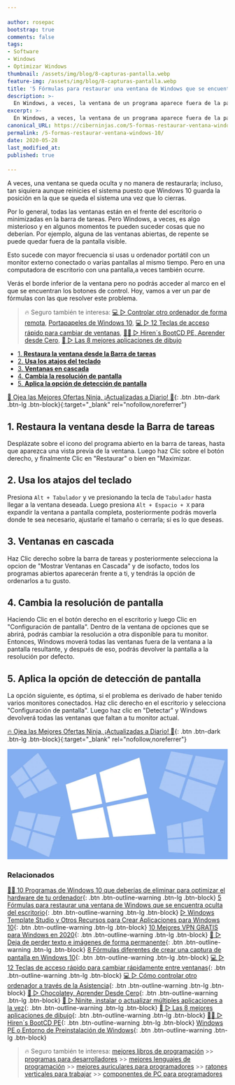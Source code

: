 ```yaml
---

author: rosepac
bootstrap: true
comments: false
tags:
- Software
- Windows
- Optimizar Windows
thumbnail: /assets/img/blog/8-capturas-pantalla.webp
feature-img: /assets/img/blog/8-capturas-pantalla.webp
title: '5 Fórmulas para restaurar una ventana de Windows que se encuentra oculta del escritorio'
description: >-
  En Windows, a veces, la ventana de un programa aparece fuera de la pantalla y el mouse no es capaz de alcanzarla; aquí tienes las 5 mejores formas de restaurar una ventana al área visible.
excerpt: >-
  En Windows, a veces, la ventana de un programa aparece fuera de la pantalla y el mouse no es capaz de alcanzarla; aquí tienes las 5 mejores formas de restaurar una ventana al área visible.
canonical_URL: https://ciberninjas.com/5-formas-restaurar-ventana-windows-10/
permalink: /5-formas-restaurar-ventana-windows-10/
date: 2020-05-28
last_modified_at: 
published: true

---
```


A veces, una ventana se queda oculta y no manera de restaurarla; incluso, tan siquiera aunque reinicies el sistema puesto que Windows 10 guarda la posición en la que se queda el sistema una vez que lo cierras.

Por lo general, todas las ventanas están en el frente del escritorio o minimizadas en la barra de tareas. Pero Windows, a veces, es algo misterioso y en algunos momentos te pueden suceder cosas que no deberían. Por ejemplo, alguna de las ventanas abiertas, de repente se puede quedar fuera de la pantalla visible.

Esto sucede con mayor frecuencia si usas u ordenador portátil con un monitor externo conectado o varias pantallas al mismo tiempo. Pero en una computadora de escritorio con una pantalla,a veces también ocurre.

Verás el borde inferior de la ventana pero no podrás acceder al marco en el que se encuentran los botones de control. Hoy, vamos a ver un par de fórmulas con las que resolver este problema.

> 🔥 Seguro también te interesa: [💻 ▷ Controlar otro ordenador de forma remota](/ayuda-control-remoto-windows-10/), [Portapapeles de Windows 10](/portapapeles-windows-10/), [💻 ▷ 12 Teclas de acceso rápido para cambiar de ventanas](/atajos-teclado-ventanas-windows-10/), [👩‍🔧 ▷ Hiren´s BootCD PE, Aprender desde Cero](/hirens-bootcd-pe/), [🥇 ▷ Las 8 mejores aplicaciones de dibujo](/mejor-software-dibujo-windows-android/)
- [1. **Restaura la ventana desde la Barra de tareas**](#1-restaura-la-ventana-desde-la-barra-de-tareas)
- [2. **Usa los atajos del teclado**](#2-usa-los-atajos-del-teclado)
- [3. **Ventanas en cascada**](#3-ventanas-en-cascada)
- [4. **Cambia la resolución de pantalla**](#4-cambia-la-resolución-de-pantalla)
- [5. **Aplica la opción de detección de pantalla**](#5-aplica-la-opción-de-detección-de-pantalla)

[🎁 Ojea las Mejores Ofertas Ninja, ¡Actualizadas a Diario! 🛒](https://www.amazon.es/shop/cibercursos){: .btn .btn-dark .btn-lg .btn-block}{:target="_blank" rel="nofollow,noreferrer"}

## 1. **Restaura la ventana desde la Barra de tareas**

Desplázate sobre el icono del programa abierto en la barra de tareas, hasta que aparezca una vista previa de la ventana. Luego haz Clic sobre el botón derecho, y finalmente Clic en "Restaurar" o bien en "Maximizar.

## 2. **Usa los atajos del teclado**

Presiona `Alt + Tabulador` y ve presionando la tecla de `Tabulador` hasta llegar a la ventana deseada. Luego presiona `Alt + Espacio + X` para expandir la ventana a pantalla completa, posteriormente podrás moverla donde te sea necesario, ajustarle el tamaño o cerrarla; si es lo que deseas.

## 3. **Ventanas en cascada**

Haz Clic derecho sobre la barra de tareas y posteriormente selecciona la opcion de "Mostrar Ventanas en Cascada" y de isofacto, todos los programas abiertos aparecerán frente a ti, y tendrás la opción de ordenarlos a tu gusto.

## 4. **Cambia la resolución de pantalla**

Haciendo Clic en el botón derecho en el escritorio y luego Clic en "Configuración de pantalla". Dentro de la ventana de opciones que se abrirá, podrás cambiar la resolución a otra disponible para tu monitor.
Entonces, Windows moverá todas las ventanas fuera de la ventana a la pantalla resultante, y después de eso, podrás devolver la pantalla a la resolución por defecto.

## 5. **Aplica la opción de detección de pantalla**

La opción siguiente, es óptima, si el problema es derivado de haber tenido varios monitores conectados. Haz clic derecho en el escritorio y selecciona "Configuración de pantalla". Luego haz clic en "Detectar" y Windows devolverá todas las ventanas que faltan a tu monitor actual.

[🔥 Ojea las Mejores Ofertas Ninja, ¡Actualizadas a Diario! 🎁](https://www.amazon.es/shop/cibercursos){: .btn .btn-dark .btn-lg .btn-block}{:target="_blank" rel="nofollow,noreferrer"}

![En Windows, a veces, la ventana de un programa aparece fuera de la pantalla y el mouse no es capaz de alcanzarla; aquí tienes las 5 mejores formas de restaurar una ventana al área visible.](/assets/img/blog/8-capturas-pantalla.webp "En Windows, a veces, la ventana de un programa aparece fuera de la pantalla y el mouse no es capaz de alcanzarla; aquí tienes las 5 mejores formas de restaurar una ventana al área visible.")

### **Relacionados** <!-- omit in toc -->

[👨‍🔧 10 Programas de Windows 10 que deberías de eliminar para optimizar el hardware de tu ordenador](https://ciberninjas.com/10-programas-eliminar-windows-10/){: .btn .btn-outline-warning .btn-lg .btn-block}
[5 Fórmulas para restaurar una ventana de Windows que se encuentra oculta del escritorio](https://ciberninjas.com/5-formas-restaurar-ventana-windows-10/){: .btn .btn-outline-warning .btn-lg .btn-block}
[▷ Windows Template Studio y Otros Recursos para Crear Aplicaciones para Windows 10](https://ciberninjas.com/windows-template-studio-recursos-para-aplicaciones-con-xaml-net/){: .btn .btn-outline-warning .btn-lg .btn-block}
[10 Mejores VPN GRATIS para Windows en 2020](https://ciberninjas.com/mejores-vpn-windows/){: .btn .btn-outline-warning .btn-lg .btn-block}
[🥇 ▷ Deja de perder texto e imágenes de forma permanente](https://ciberninjas.com/cambio-r%C3%A1pido-entre-ventanas-windows-10/){: .btn .btn-outline-warning .btn-lg .btn-block}
[8 Fórmulas diferentes de crear una captura de pantalla en Windows 10](https://ciberninjas.com/capturas-pantalla-windows-10/){: .btn .btn-outline-warning .btn-lg .btn-block}
[💻 ▷ 12 Teclas de acceso rápido para cambiar rápidamente entre ventanas](https://ciberninjas.com/cambio-r%C3%A1pido-entre-ventanas-windows-10/){: .btn .btn-outline-warning .btn-lg .btn-block}
[💻 ▷ Cómo controlar otro ordenador a través de la Asistencia](https://ciberninjas.com/ayuda-control-remoto-windows-10/){: .btn .btn-outline-warning .btn-lg .btn-block}
[🍫 ▷ Chocolatey, Aprender Desde Cero](https://ciberninjas.com/chocolatey/){: .btn .btn-outline-warning .btn-lg .btn-block}
[🔨 ▷ Ninite, instalar o actualizar múltiples aplicaciones a la vez](https://ciberninjas.com/ninite/){: .btn .btn-outline-warning .btn-lg .btn-block}
[🥇 ▷ Las 8 mejores aplicaciones de dibujo](https://ciberninjas.com/mejor-software-dibujo-windows-android/){: .btn .btn-outline-warning .btn-lg .btn-block}
[👩‍🔧 ▷ Hiren´s BootCD PE](https://ciberninjas.com/hirens-bootcd-pe/){: .btn .btn-outline-warning .btn-lg .btn-block}
[Windows PE o Entorno de Preinstalación de Windows](https://ciberninjas.com/wiki/windows-pe){: .btn .btn-outline-warning .btn-lg .btn-block}

> 🔥 Seguro también te interesa: [mejores libros de programación](/programar/) >> [programas para desarrolladores](/mejores-sistemas-operativos-para-hackear/) >> [mejores lenguajes de programación](/15-mejores-lenguajes-programacion/) >> [mejores auriculares para programadores](/auriculares-dise%C3%B1o/) >> [ratones verticales para trabajar](/teclados-ratones-dise%C3%B1o/) >> [componentes de PC para programadores](/ordenadores-componentes/)